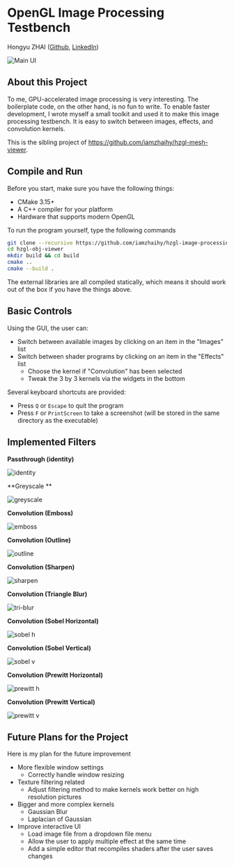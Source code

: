 # OpenGL Image Processing Testbench

Hongyu ZHAI ([Github](https://github.com/iamzhaihy), [LinkedIn](https://www.linkedin.com/in/hongyu-zhai-34b961139/))

![Main UI](./results/main-ui.png)

## About this Project

To me, GPU-accelerated image processing is very interesting. The boilerplate code, on the other hand, is no fun to write. To enable faster development, I wrote myself a small toolkit and used it to make this image processing testbench. It is easy to switch between images, effects, and convolution kernels. 

This is the sibling project of https://github.com/iamzhaihy/hzgl-mesh-viewer.

## Compile and Run

Before you start, make sure you have the following things:

- CMake 3.15+
- A C++ compiler for your platform
- Hardware that supports modern OpenGL

To run the program yourself, type the following commands

```bash
git clone --recursive https://github.com/iamzhaihy/hzgl-image-processing.git
cd hzgl-obj-viewer
mkdir build && cd build
cmake ..
cmake --build .
```

The external libraries are all compiled statically, which means it should work out of the box if you have the things above.

## Basic Controls

Using the GUI, the user can:

- Switch between available images by clicking on an item in the "Images" list
- Switch between shader programs by clicking on an item in the "Effects" list
  - Choose the kernel if "Convolution" has been selected
  - Tweak the 3 by 3 kernels via the widgets in the bottom

Several keyboard shortcuts are provided:

- Press `Q` or `Escape` to quit the program
- Press `F` or `PrintScreen` to take a screenshot (will be stored in the same directory as the executable)

## Implemented Filters

**Passthrough (identity)**

![identity](./results/flower-passthrough.png)

**Greyscale **

![greyscale](./results/flower-greyscale.png)

**Convolution (Emboss)**

![emboss](./results/flower-emboss.png)

**Convolution (Outline)**

![outline](./results/flower-outline.png)

**Convolution (Sharpen)**

![sharpen](./results/flower-sharpen.png)

**Convolution (Triangle Blur)**

![tri-blur](./results/flower-tri-blur.png)

**Convolution (Sobel Horizontal)**

![sobel h](./results/flower-sobel-horizontal.png)

**Convolution (Sobel Vertical)**

![sobel v](./results/flower-sobel-vertical.png)

**Convolution (Prewitt  Horizontal)**

![prewitt h](./results/flower-prewitt-horizontal.png)

**Convolution (Prewitt Vertical)**

![prewitt v](./results/flower-prewitt-vertical.png)



## Future Plans for the Project

Here is my plan for the future improvement

- More flexible window settings
  - Correctly handle window resizing
- Texture filtering related
  - Adjust filtering method to make kernels work better on high resolution pictures
- Bigger and more complex kernels
  - Gaussian Blur
  - Laplacian of Gaussian
- Improve interactive UI
  - Load image file from a dropdown file menu
  - Allow the user to apply multiple effect at the same time
  - Add a simple editor that recompiles shaders after the user saves changes
